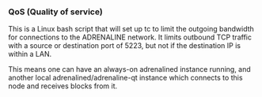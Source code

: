 ### QoS (Quality of service) ###

This is a Linux bash script that will set up tc to limit the outgoing bandwidth for connections to the ADRENALINE network. It limits outbound TCP traffic with a source or destination port of 5223, but not if the destination IP is within a LAN.

This means one can have an always-on adrenalined instance running, and another local adrenalined/adrenaline-qt instance which connects to this node and receives blocks from it.
